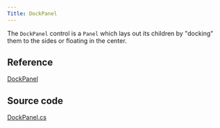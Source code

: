 ```yaml
---
Title: DockPanel
---
```

The `DockPanel` control is a `Panel` which lays out its children by "docking" them to the sides or floating in the center.

## Reference
[DockPanel](http://reference.avaloniaui.net/api/Avalonia.Controls/DockPanel/)

## Source code
[DockPanel.cs](https://github.com/AvaloniaUI/Avalonia/blob/master/src/Avalonia.Controls/DockPanel.cs)